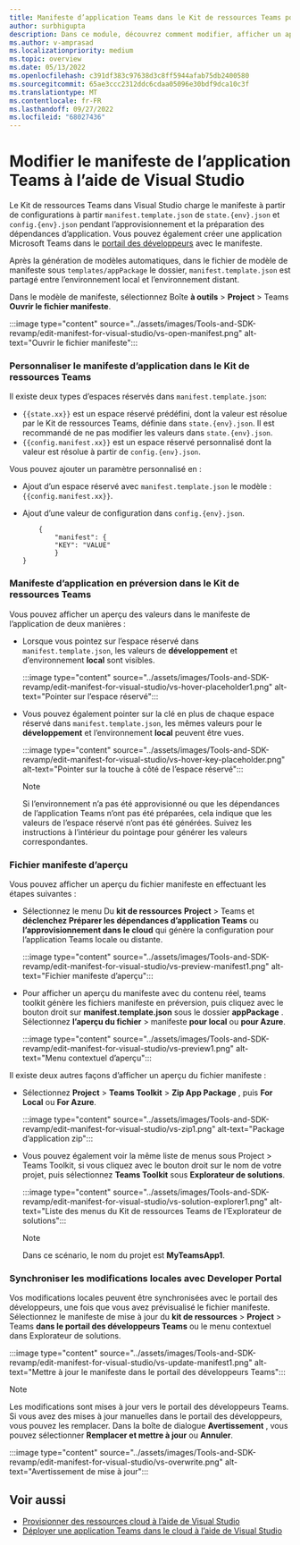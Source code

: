 ```yaml
---
title: Manifeste d’application Teams dans le Kit de ressources Teams pour Visual Studio
author: surbhigupta
description: Dans ce module, découvrez comment modifier, afficher un aperçu et personnaliser le manifeste d’application Teams dans l’environnement différent pour Visual Studio.
ms.author: v-amprasad
ms.localizationpriority: medium
ms.topic: overview
ms.date: 05/13/2022
ms.openlocfilehash: c391df383c97638d3c8ff5944afab75db2400580
ms.sourcegitcommit: 65ae3ccc2312ddc6cdaa05096e30bdf9dca10c3f
ms.translationtype: MT
ms.contentlocale: fr-FR
ms.lasthandoff: 09/27/2022
ms.locfileid: "68027436"
---
```

# <a name="edit-teams-app-manifest-using-visual-studio"></a>Modifier le manifeste de l’application Teams à l’aide de Visual Studio

Le Kit de ressources Teams dans Visual Studio charge le manifeste à partir de configurations à partir `manifest.template.json` de `state.{env}.json` et `config.{env}.json` pendant l’approvisionnement et la préparation des dépendances d’application. Vous pouvez également créer une application Microsoft Teams dans le [portail des développeurs](https://dev.teams.microsoft.com/apps) avec le manifeste.

Après la génération de modèles automatiques, dans le fichier de modèle de manifeste sous `templates/appPackage` le dossier, `manifest.template.json` est partagé entre l’environnement local et l’environnement distant.

Dans le modèle de manifeste, sélectionnez Boîte **à outils** >  **Project** >  Teams **Ouvrir le fichier manifeste**.

:::image type="content" source="../assets/images/Tools-and-SDK-revamp/edit-manifest-for-visual-studio/vs-open-manifest.png" alt-text="Ouvrir le fichier manifeste":::

### <a name="customize-app-manifest-in-teams-toolkit"></a>Personnaliser le manifeste d’application dans le Kit de ressources Teams

Il existe deux types d’espaces réservés dans `manifest.template.json`:

- `{{state.xx}}` est un espace réservé prédéfini, dont la valeur est résolue par le Kit de ressources Teams, définie dans `state.{env}.json`. Il est recommandé de ne pas modifier les valeurs dans `state.{env}.json`.
- `{{config.manifest.xx}}` est un espace réservé personnalisé dont la valeur est résolue à partir de `config.{env}.json`.

Vous pouvez ajouter un paramètre personnalisé en :

- Ajout d’un espace réservé avec `manifest.template.json` le modèle : `{{config.manifest.xx}}`.
- Ajout d’une valeur de configuration dans `config.{env}.json`.

    ```
        {
            "manifest": {
            "KEY": "VALUE"
            }
    }
    ```

### <a name="preview-app-manifest-in-teams-toolkit"></a>Manifeste d’application en préversion dans le Kit de ressources Teams

Vous pouvez afficher un aperçu des valeurs dans le manifeste de l’application de deux manières :

- Lorsque vous pointez sur l’espace réservé dans `manifest.template.json`, les valeurs de **développement** et d’environnement **local** sont visibles.

   :::image type="content" source="../assets/images/Tools-and-SDK-revamp/edit-manifest-for-visual-studio/vs-hover-placeholder1.png" alt-text="Pointer sur l’espace réservé":::

- Vous pouvez également pointer sur la clé en plus de chaque espace réservé dans `manifest.template.json`, les mêmes valeurs pour le **développement** et l’environnement **local** peuvent être vues.

   :::image type="content" source="../assets/images/Tools-and-SDK-revamp/edit-manifest-for-visual-studio/vs-hover-key-placeholder.png" alt-text="Pointer sur la touche à côté de l’espace réservé":::

   > [!NOTE]
   > Si l’environnement n’a pas été approvisionné ou que les dépendances de l’application Teams n’ont pas été préparées, cela indique que les valeurs de l’espace réservé n’ont pas été générées. Suivez les instructions à l’intérieur du pointage pour générer les valeurs correspondantes.

### <a name="preview-manifest-file"></a>Fichier manifeste d’aperçu

Vous pouvez afficher un aperçu du fichier manifeste en effectuant les étapes suivantes :

- Sélectionnez le menu Du **kit de ressources** **Project** >  Teams et **déclenchez Préparer les dépendances d’application Teams** ou **l’approvisionnement dans le cloud** qui génère la configuration pour l’application Teams locale ou distante.

   :::image type="content" source="../assets/images/Tools-and-SDK-revamp/edit-manifest-for-visual-studio/vs-preview-manifest1.png" alt-text="Fichier manifeste d’aperçu":::

- Pour afficher un aperçu du manifeste avec du contenu réel, teams toolkit génère les fichiers manifeste en préversion, puis cliquez avec le bouton droit sur **manifest.template.json** sous le dossier **appPackage** . Sélectionnez **l’aperçu du fichier** >  manifeste **pour local** ou **pour Azure**.

   :::image type="content" source="../assets/images/Tools-and-SDK-revamp/edit-manifest-for-visual-studio/vs-preview1.png" alt-text="Menu contextuel d’aperçu":::

Il existe deux autres façons d’afficher un aperçu du fichier manifeste :

- Sélectionnez **Project** > **Teams Toolkit** > **Zip App Package** , puis **For Local** ou **For Azure**.

    :::image type="content" source="../assets/images/Tools-and-SDK-revamp/edit-manifest-for-visual-studio/vs-zip1.png" alt-text="Package d’application zip":::

- Vous pouvez également voir la même liste de menus sous Project > Teams Toolkit, si vous cliquez avec le bouton droit sur le nom de votre projet, puis sélectionnez **Teams Toolkit** sous **Explorateur de solutions**.

    :::image type="content" source="../assets/images/Tools-and-SDK-revamp/edit-manifest-for-visual-studio/vs-solution-explorer1.png" alt-text="Liste des menus du Kit de ressources Teams de l’Explorateur de solutions":::

    > [!NOTE]
    >Dans ce scénario, le nom du projet est **MyTeamsApp1**.

### <a name="sync-local-changes-to-developer-portal"></a>Synchroniser les modifications locales avec Developer Portal

Vos modifications locales peuvent être synchronisées avec le portail des développeurs, une fois que vous avez prévisualisé le fichier manifeste. Sélectionnez le manifeste de mise à jour du **kit de ressources** >  **Project** >  Teams **dans le portail des développeurs Teams** ou le menu contextuel dans Explorateur de solutions.

:::image type="content" source="../assets/images/Tools-and-SDK-revamp/edit-manifest-for-visual-studio/vs-update-manifest1.png" alt-text="Mettre à jour le manifeste dans le portail des développeurs Teams":::

> [!NOTE]
> Les modifications sont mises à jour vers le portail des développeurs Teams. Si vous avez des mises à jour manuelles dans le portail des développeurs, vous pouvez les remplacer. Dans la boîte de dialogue **Avertissement** , vous pouvez sélectionner **Remplacer et mettre à jour** ou **Annuler**.

:::image type="content" source="../assets/images/Tools-and-SDK-revamp/edit-manifest-for-visual-studio/vs-overwrite.png" alt-text="Avertissement de mise à jour":::

## <a name="see-also"></a>Voir aussi

- [Provisionner des ressources cloud à l’aide de Visual Studio](provision-cloud-resources.md)
- [Déployer une application Teams dans le cloud à l’aide de Visual Studio](deploy-teams-app.md)
